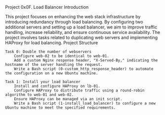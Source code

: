 Project 0x0F. Load Balancer
Introduction

This project focuses on enhancing the web stack infrastructure by introducing redundancy through load balancing. By configuring two additional servers and setting up a load balancer, we aim to improve traffic handling, increase reliability, and ensure continuous service availability. The project involves tasks related to duplicating web servers and implementing HAProxy for load balancing.
Project Structure

    Task 0: Double the number of webservers
        Configure web-02 to be identical to web-01.
        Add a custom Nginx response header, "X-Served-By," indicating the hostname of the server handling the request.
        Write a Bash script (0-custom_http_response_header) to automate the configuration on a new Ubuntu machine.

    Task 1: Install your load balancer
        Install and configure HAProxy on lb-01.
        Configure HAProxy to distribute traffic using a round-robin algorithm to web-01 and web-02.
        Ensure HAProxy can be managed via an init script.
        Write a Bash script (1-install_load_balancer) to configure a new Ubuntu machine to meet the specified requirements.
